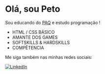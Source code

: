 # Olá, sou Peto

Sou educando do [PAQ](http://prototipandoaquebrada.org/) e  estudo programação !

- HTML / CSS BÁSICO 
- AMANTE DOS GAMES
- SOFTSKILLS & HARDSKILLS 
- COMPÊTENCIA

Me siga também nas minhas redes sociais:
  
[![LinkedIn](https://img.shields.io/badge/LinkedIn-0077B5?style=for-the-badge&logo=linkedin&logoColor=white)](https://www.linkedin.com/in/matheus-henrique-2911a622b/)
